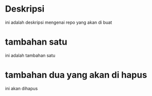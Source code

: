 # Deskripsi
ini adalah deskripsi mengenai repo yang akan di buat

# tambahan satu
ini adalah tambahan satu

# tambahan dua yang akan di hapus
ini akan dihapus 